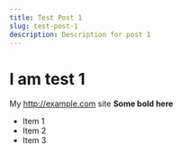 ```yaml
---
title: Test Post 1
slug: test-post-1
description: Description for post 1
---
```


# I am test 1
My http://example.com site
**Some bold here**

- Item 1
- Item 2
- Item 3
